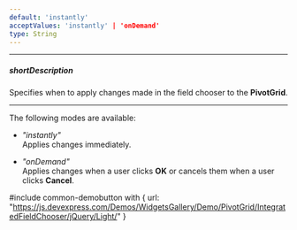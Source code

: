 ```yaml
---
default: 'instantly'
acceptValues: 'instantly' | 'onDemand'
type: String
---
```

---
##### shortDescription
Specifies when to apply changes made in the field chooser to the **PivotGrid**.

---
The following modes are available: 

- *"instantly"*     
Applies changes immediately.

- *"onDemand"*      
Applies changes when a user clicks **OK** or cancels them when a user clicks **Cancel**. 

#include common-demobutton with {
    url: "https://js.devexpress.com/Demos/WidgetsGallery/Demo/PivotGrid/IntegratedFieldChooser/jQuery/Light/"
}